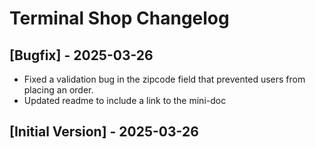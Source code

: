 # Terminal Shop Changelog

## [Bugfix] - 2025-03-26

- Fixed a validation bug in the zipcode field that prevented users from placing an order.
- Updated readme to include a link to the mini-doc


## [Initial Version] - 2025-03-26